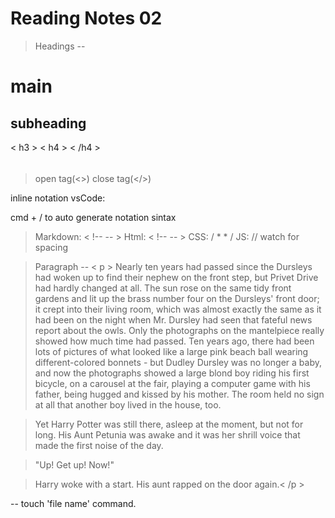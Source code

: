 # Reading Notes 02

> Headings -- 
<h1>main</h1>
<h2>subheading</h2>
< h3 > </ h3 >
< h4 > < /h4 >
<h5></h5>
<h6></h6>

> open tag(<>) close tag(</>) 

inline notation vsCode:

cmd + / to auto generate notation sintax 

> Markdown: < !--  -- >
> Html: < !--  -- >
> CSS: / *  * /
> JS: //
>watch for spacing


> Paragraph --
> < p > Nearly ten years had passed since the Dursleys had woken up to find their nephew on the front step, but Privet Drive had hardly changed at all. The sun rose on the same tidy front gardens and lit up the brass number four on the Dursleys' front door; it crept into their living room, which was almost exactly the same as it had been on the night when Mr. Dursley had seen that fateful news report about the owls. Only the photographs on the mantelpiece really showed how much time had passed. Ten years ago, there had been lots of pictures of what looked like a large pink beach ball wearing different-colored bonnets - but Dudley Dursley was no longer a baby, and now the photographs showed a large blond boy riding his first bicycle, on a carousel at the fair, playing a computer game with his father, being hugged and kissed by his mother. The room held no sign at all that another boy lived in the house, too.

> Yet Harry Potter was still there, asleep at the moment, but not for long. His Aunt Petunia was awake and it was her shrill voice that made the first noise of the day.

> "Up! Get up! Now!"

> Harry woke with a start. His aunt rapped on the door again.< /p >

-- touch 'file name' command.



